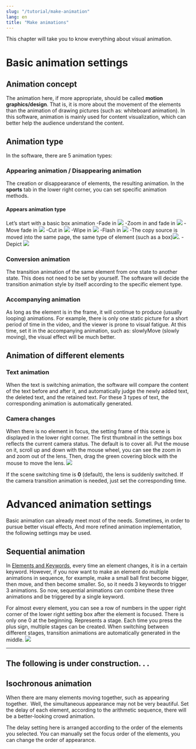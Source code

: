 ```yaml
---
slug: "/tutorial/make-animation"
lang: en
title: "Make animations"
---
```


This chapter will take you to know everything about visual animation.

# Basic animation settings

## Animation concept
The animation here, if more appropriate, should be called **motion graphics/design**.
That is, it is more about the movement of the elements than the animation of drawing pictures (such as: whiteboard animation).
In this software, animation is mainly used for content visualization, which can better help the audience understand the content.

## Animation type
In the software, there are 5 animation types:

### Appearing animation / Disappearing animation
The creation or disappearance of elements, the resulting animation.
In the **sports** tab in the lower right corner, you can set specific animation methods.

#### Appears animation type
Let’s start with a basic box animation
-Fade in ![](../images/fadeUp.gif)
-Zoom in and fade in ![](../images/scaleFadeUp.gif)
-Move fade in ![](../images/appearMoveFade.gif)
-Cut in ![](../images/peekIn.gif)
-Wipe in ![](../images/wideIn.gif)
-Flash in ![](../images/flashAppear.gif)
-The copy source is moved into the same page, the same type of element (such as a box)![](../images/moveFromCopy.gif).
-Depict ![](../images/svgAppear.gif)


### Conversion animation
The transition animation of the same element from one state to another state. This does not need to be set by yourself.
The software will decide the transition animation style by itself according to the specific element type.

### Accompanying animation
As long as the element is in the frame, it will continue to produce (usually looping) animations.
For example, there is only one static picture for a short period of time in the video, and the viewer is prone to visual fatigue.
At this time, set it in the accompanying animation, such as: slowlyMove (slowly moving), the visual effect will be much better.

## Animation of different elements

### Text animation
When the text is switching animation, the software will compare the content of the text before and after it, and automatically judge the newly added text, the deleted text, and the retained text.
For these 3 types of text, the corresponding animation is automatically generated.

### Camera changes
When there is no element in focus, the setting frame of this scene is displayed in the lower right corner.
The first thumbnail in the settings box reflects the current camera status. The default is to cover all.
Put the mouse on it, scroll up and down with the mouse wheel, you can see the zoom in and zoom out of the lens.
Then, drag the green covering block with the mouse to move the lens.
![](../images/sceneScroll.gif)

If the scene switching time is **0** (default), the lens is suddenly switched. If the camera transition animation is needed, just set the corresponding time.


# Advanced animation settings
Basic animation can already meet most of the needs. Sometimes, in order to pursue better visual effects,
And more refined animation implementation, the following settings may be used.

## Sequential animation
In [Elements and Keywords](/tutorial/elements-keyword), every time an element changes, it is in a certain keyword.
However, if you now want to make an element do multiple animations in sequence, for example, make a small ball first become bigger, then move, and then become smaller.
So, so it needs 3 keywords to trigger 3 animations. So now, sequential animations can combine these three animations and be triggered by a single keyword.

For almost every element, you can see a row of numbers in the upper right corner of the lower right setting box after the element is focused. There is only one 0 at the beginning. Represents a stage.
Each time you press the plus sign, multiple stages can be created. When switching between different stages, transition animations are automatically generated in the middle.
![](../images/stages.jpg)

---
The following is under construction. . .
---


## Isochronous animation
When there are many elements moving together, such as appearing together.
![]()
Well, the simultaneous appearance may not be very beautiful.
Set the delay of each element, according to the arithmetic sequence, there will be a better-looking crowd animation.
![]()

The delay setting here is arranged according to the order of the elements you selected.
You can manually set the focus order of the elements, you can change the order of appearance.
![]()
